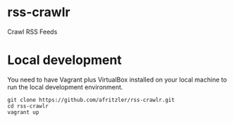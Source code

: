 # rss-crawlr
Crawl RSS Feeds

# Local development

You need to have Vagrant plus VirtualBox installed on your local machine to run the local development environment.

```
git clone https://github.com/afritzler/rss-crawlr.git
cd rss-crawlr
vagrant up
```
